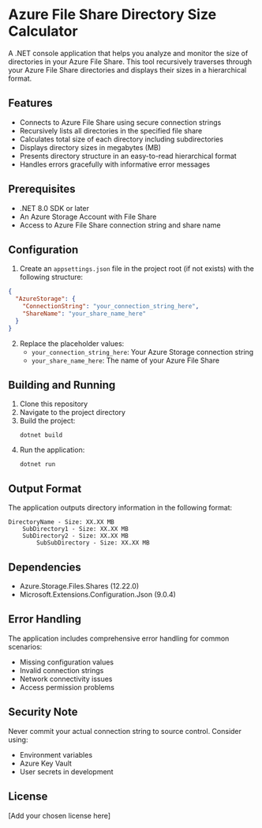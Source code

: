 # Azure File Share Directory Size Calculator

A .NET console application that helps you analyze and monitor the size of directories in your Azure File Share. This tool recursively traverses through your Azure File Share directories and displays their sizes in a hierarchical format.

## Features

- Connects to Azure File Share using secure connection strings
- Recursively lists all directories in the specified file share
- Calculates total size of each directory including subdirectories
- Displays directory sizes in megabytes (MB)
- Presents directory structure in an easy-to-read hierarchical format
- Handles errors gracefully with informative error messages

## Prerequisites

- .NET 8.0 SDK or later
- An Azure Storage Account with File Share
- Access to Azure File Share connection string and share name

## Configuration

1. Create an `appsettings.json` file in the project root (if not exists) with the following structure:

```json
{
  "AzureStorage": {
    "ConnectionString": "your_connection_string_here",
    "ShareName": "your_share_name_here"
  }
}
```

2. Replace the placeholder values:
   - `your_connection_string_here`: Your Azure Storage connection string
   - `your_share_name_here`: The name of your Azure File Share

## Building and Running

1. Clone this repository
2. Navigate to the project directory
3. Build the project:
   ```
   dotnet build
   ```
4. Run the application:
   ```
   dotnet run
   ```

## Output Format

The application outputs directory information in the following format:
```
DirectoryName - Size: XX.XX MB
    SubDirectory1 - Size: XX.XX MB
    SubDirectory2 - Size: XX.XX MB
        SubSubDirectory - Size: XX.XX MB
```

## Dependencies

- Azure.Storage.Files.Shares (12.22.0)
- Microsoft.Extensions.Configuration.Json (9.0.4)

## Error Handling

The application includes comprehensive error handling for common scenarios:
- Missing configuration values
- Invalid connection strings
- Network connectivity issues
- Access permission problems

## Security Note

Never commit your actual connection string to source control. Consider using:
- Environment variables
- Azure Key Vault
- User secrets in development

## License

[Add your chosen license here]